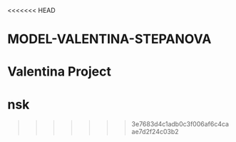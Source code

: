 <<<<<<< HEAD
# MODEL-VALENTINA-STEPANOVA
Valentina Project
=======
# nsk
>>>>>>> 3e7683d4c1adb0c3f006af6c4caae7d2f24c03b2
